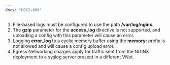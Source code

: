 ```yaml
---
docs: "DOCS-000"
---
```


1. File-based logs must be configured to use the path **/var/log/nginx**.
1. The **gzip** parameter for the **access_log** directive is not supported, and uploading a config with this parameter will cause an error.
1. Logging **error_log** to a cyclic memory buffer using the **memory:** prefix is not allowed and will cause a config upload error.
1. Egress Networking charges apply for traffic sent from the NGINX deployment to a syslog server present in a different VNet.
